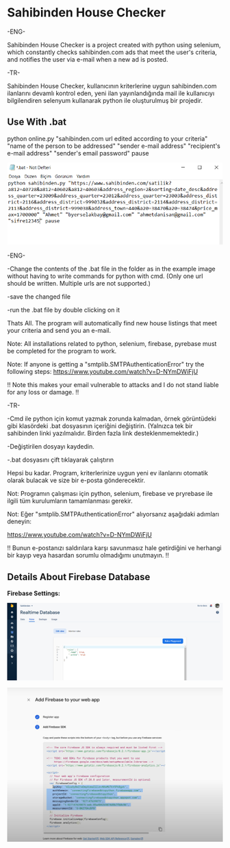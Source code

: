 # Sahibinden House Checker

-ENG- 

Sahibinden House Checker is a project created with python using selenium, which constantly checks sahibinden.com ads that meet the user's criteria, and notifies the user via e-mail when a new ad is posted.

-TR-
 
Sahibinden House Checker, kullanıcının kriterlerine uygun sahibinden.com ilanlarını devamlı kontrol eden, yeni ilan yayınlandığında mail ile kullanıcıyı bilgilendiren selenyum kullanarak python ile oluşturulmuş bir projedir.

## Use With .bat
python online.py "sahibinden.com url edited according to your criteria" "name of the person to be addressed" "sender e-mail address" "recipient's e-mail address" "sender's email password"
pause

![img](images/1.png)

-ENG- 

-Change the contents of the .bat file in the folder as in the example image without having to write commands for python with cmd.
(Only one url should be written. Multiple urls are not supported.)

-save the changed file

-run the .bat file by double clicking on it

Thats All. The program will automatically find new house listings that meet your criteria and send you an e-mail.

Note: All installations related to python, selenium, firebase, pyrebase must be completed for the program to work.

Note: If anyone is getting a "smtplib.SMTPAuthenticationError" try the following steps:
 https://www.youtube.com/watch?v=D-NYmDWiFjU
 
!! Note this makes your email vulnerable to attacks and I do not stand liable for any loss or damage. !!



-TR-  

-Cmd ile python için komut yazmak zorunda kalmadan, örnek görüntüdeki gibi klasördeki .bat dosyasının içeriğini değiştirin. 
(Yalnızca tek bir sahibinden linki yazılmalıdır. Birden fazla link desteklenmemektedir.)

-Değiştirilen dosyayı kaydedin.

-.bat dosyasını çift tıklayarak çalıştırın

Hepsi bu kadar. Program, kriterlerinize uygun yeni ev ilanlarını otomatik olarak bulacak ve size bir e-posta gönderecektir.

Not: Programın çalışması için python, selenium, firebase ve pryrebase ile ilgili tüm kurulumların tamamlanması gerekir.

Not: Eğer "smtplib.SMTPAuthenticationError" alıyorsanız aşağıdaki adımları deneyin:

 https://www.youtube.com/watch?v=D-NYmDWiFjU
 
!! Bunun e-postanızı saldırılara karşı savunmasız hale getirdiğini ve herhangi bir kayıp veya hasardan sorumlu olmadığımı unutmayın. !!

## Details About Firebase Database

**Firebase Settings:**

![img](images/2.png)

![img](images/3.png)

